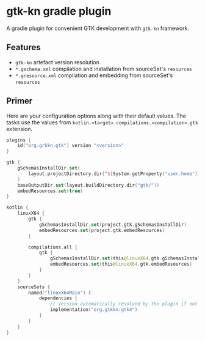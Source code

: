 # gtk-kn gradle plugin

A gradle plugin for convenient GTK development with `gtk-kn` framework.

## Features

- `gtk-kn` artefact version resolution
- `*.gschema.xml` compilation and installation from sourceSet's `resources`
- `*.gresource.xml` compilation and embedding from sourceSet's `resources`

## Primer

Here are your configuration options along with their default values.
The tasks use the values from `kotlin.<target>.compilations.<compilation>.gtk` extension.

```kotlin
plugins {
    id("org.grkkn.gtk") version "<version>"
}

gtk {
    gSchemasInstallDir.set(
        layout.projectDirectory.dir("${System.getProperty("user.home")}/.local/share/glib-2.0/schemas/")
    )
    baseOutputDir.set(layout.buildDirectory.dir("gtk/"))
    embedResources.set(true)
}

kotlin {
    linuxX64 {
        gtk {
            gSchemasInstallDir.set(project.gtk.gSchemasInstallDir)
            embedResources.set(project.gtk.embedResources)
        }

        compilations.all {
            gtk {
                gSchemasInstallDir.set(this@linuxX64.gtk.gSchemasInstallDir)
                embedResources.set(this@linuxX64.gtk.embedResources)
            }
        }
    }
    sourceSets {
        named("linuxX64Main") {
            dependencies {
                // Version automatically resolved by the plugin if not specified
                implementation("org.gtkkn:gtk4")
            }
        }
    }
}
```
